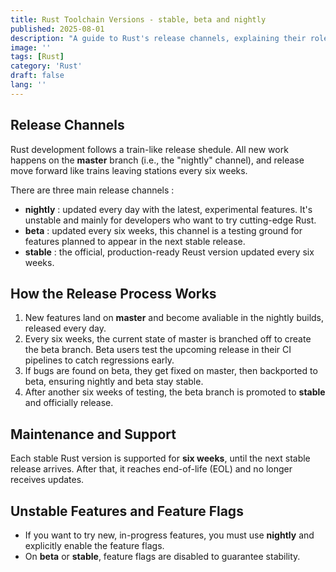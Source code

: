 ```yaml
---
title: Rust Toolchain Versions - stable, beta and nightly
published: 2025-08-01
description: "A guide to Rust's release channels, explaining their roles and update cycles"
image: ''
tags: [Rust]
category: 'Rust'
draft: false 
lang: ''
---
```



## Release Channels 

Rust development follows a train-like release shedule. All new work happens on the **master** branch (i.e., the "nightly" channel), and release move forward like trains leaving stations every six weeks. 

There are three main release channels :
- **nightly** : updated every day with the latest, experimental features. It's unstable and mainly for developers who want to try cutting-edge Rust.
- **beta** : updated every six weeks, this channel is a testing ground for features planned to appear in the next stable release.
- **stable** : the official, production-ready Reust version updated every six weeks.

## How the Release Process Works

1. New features land on **master** and become avaliable in the nightly builds, released every day.
2. Every six weeks, the current state of master is branched off to create the beta branch. Beta users test the upcoming release in their CI pipelines to catch regressions early.
3. If bugs are found on beta, they get fixed on master, then backported to beta, ensuring nightly and beta stay stable.
4. After another six weeks of testing, the beta branch is promoted to **stable** and officially release.

## Maintenance and Support 

Each stable Rust version is supported for **six weeks**, until the next stable release arrives. After that, it reaches end-of-life (EOL) and no longer receives updates.

## Unstable Features and Feature Flags

- If you want to try new, in-progress features, you must use **nightly** and explicitly enable the feature flags.
- On **beta** or **stable**, feature flags are disabled to guarantee stability.